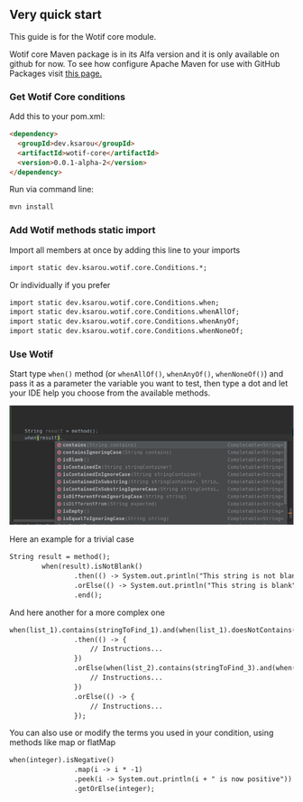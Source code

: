 ## Very quick start

This guide is for the Wotif core module.

Wotif core Maven package is in its Alfa version and it is only available on github for now. To see how configure Apache Maven for use with GitHub Packages visit [this page.](https://help.github.com/en/packages/using-github-packages-with-your-projects-ecosystem/configuring-apache-maven-for-use-with-github-packages) 

### Get Wotif Core conditions

Add this to your pom.xml:

```markdown
<dependency>
  <groupId>dev.ksarou</groupId>
  <artifactId>wotif-core</artifactId>
  <version>0.0.1-alpha-2</version>
</dependency>
```

Run via command line:

```markdown
mvn install
```

### Add Wotif methods static import

Import all members at once by adding this line to your imports

```markdown
import static dev.ksarou.wotif.core.Conditions.*;
```
Or individually if you prefer

```markdown
import static dev.ksarou.wotif.core.Conditions.when;
import static dev.ksarou.wotif.core.Conditions.whenAllOf;
import static dev.ksarou.wotif.core.Conditions.whenAnyOf;
import static dev.ksarou.wotif.core.Conditions.whenNoneOf;
```

### Use Wotif

Start type `when()` method (or `whenAllOf()`, `whenAnyOf()`, `whenNoneOf()`) and pass it as a parameter the variable you want to test, then type a dot and let your IDE help you choose from the available methods. 

![wotif capture](assets/imgs/capture.png)

Here an example for a trivial case

```markdown
String result = method();
        when(result).isNotBlank()
                .then(() -> System.out.println("This string is not blank"))
                .orElse(() -> System.out.println("This string is blank"))
                .end();
```

And here another for a more complex one

```markdown
when(list_1).contains(stringToFind_1).and(when(list_1).doesNotContains(stringToFind_2))
                .then(() -> {
                    // Instructions...
                })
                .orElse(when(list_2).contains(stringToFind_3).and(when(list_2).doesNotContains(stringToFind_4)), () -> {
                    // Instructions...
                })
                .orElse(() -> {
                    // Instructions...
                });
```

You can also use or modify the terms you used in your condition, using methods like map or flatMap

```markdown
when(integer).isNegative()
                .map(i -> i * -1)
                .peek(i -> System.out.println(i + " is now positive"))
                .getOrElse(integer);
```